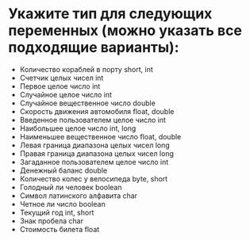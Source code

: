 # Укажите тип для следующих переменных (можно указать все подходящие варианты):
 - Количество кораблей в порту short, int
- Счетчик целых чисел int
- Первое целое число int
- Случайное целое число int
- Случайное вещественное число double
- Скорость движения автомобиля float, double
- Введенное пользователем целое число int
- Наибольшее целое число int, long
- Наименьшее вещественное число float, double
- Левая граница диапазона целых чисел long
- Правая граница диапазона целых чисел long
- Загаданное пользователем целое число int
- Денежный баланс double
- Количество колес у велосипеда byte, short
- Голодный ли человек boolean
- Символ латинского алфавита char
- Четное ли число boolean
- Текущий год int, short
- Знак пробела char
- Стоимость билета float
